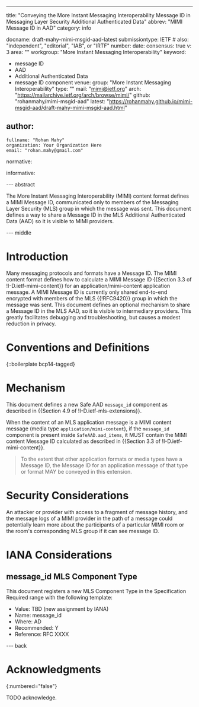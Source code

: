 ---
title: "Conveying the More Instant Messaging Interoperability Message ID in Messaging Layer Security Additional Authenticated Data"
abbrev: "MIMI Message ID in AAD"
category: info

docname: draft-mahy-mimi-msgid-aad-latest
submissiontype: IETF  # also: "independent", "editorial", "IAB", or "IRTF"
number:
date:
consensus: true
v: 3
area: ""
workgroup: "More Instant Messaging Interoperability"
keyword:
 - message ID
 - AAD
 - Additional Authenticated Data
 - message ID component
venue:
  group: "More Instant Messaging Interoperability"
  type: ""
  mail: "mimi@ietf.org"
  arch: "https://mailarchive.ietf.org/arch/browse/mimi/"
  github: "rohanmahy/mimi-msgid-aad"
  latest: "https://rohanmahy.github.io/mimi-msgid-aad/draft-mahy-mimi-msgid-aad.html"

author:
 -
    fullname: "Rohan Mahy"
    organization: Your Organization Here
    email: "rohan.mahy@gmail.com"

normative:

informative:


--- abstract

The More Instant Messaging Interoperability (MIMI) content format defines a MIMI Message ID, communicated only to members of the Messaging Layer Security (MLS) group in which the message was sent.
This document defines a way to share a Message ID in the MLS Additional Authenticated Data (AAD) so it is visible to MIMI providers.

--- middle

# Introduction

Many messaging protocols and formats have a Message ID.
The MIMI content format defines how to calculate a MIMI Message ID {{Section 3.3 of !I-D.ietf-mimi-content}} for an application/mimi-content application message.
A MIMI Message ID is currently only shared end-to-end encrypted with members of the MLS {{!RFC9420}} group in which the message was sent.
This document defines an optional mechanism to share a Message ID in the
MLS AAD, so it is visible to intermediary providers.
This greatly facilitates debugging and troubleshooting, but causes a modest reduction in privacy.


# Conventions and Definitions

{::boilerplate bcp14-tagged}


# Mechanism

This document defines a new Safe AAD `message_id` component as described in {{Section 4.9 of !I-D.ietf-mls-extensions}}.

When the content of an MLS application message is a MIMI content message (media type `application/mimi-content`), if the `message_id` component is present inside `SafeAAD.aad_items`, it MUST contain the MIMI content Message ID calculated as described in {{Section 3.3 of !I-D.ietf-mimi-content}}.

>To the extent that other application formats or media types have a Message ID, the Message ID for an application message of that type or format MAY be conveyed in this extension.


# Security Considerations

An attacker or provider with access to a fragment of message history, and the message logs of a MIMI provider in the path of a message could potentially learn more about the participants of a particular MIMI room or the room's corresponding MLS group if it can see message ID.


# IANA Considerations

## message_id MLS Component Type

This document registers a new MLS Component Type in the Specification Required range with the following template:

- Value: TBD (new assignment by IANA)
- Name: message_id
- Where: AD
- Recommended: Y
- Reference: RFC XXXX


--- back

# Acknowledgments
{:numbered="false"}

TODO acknowledge.
